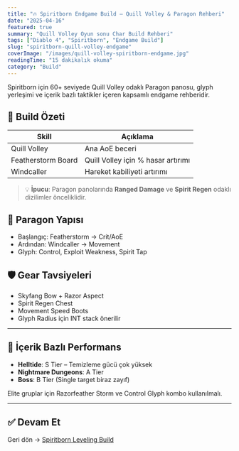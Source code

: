 ```yaml
---
title: "🔥 Spiritborn Endgame Build – Quill Volley & Paragon Rehberi"
date: "2025-04-16"
featured: true
summary: "Quill Volley Oyun sonu Char Build Rehberi"
tags: ["Diablo 4", "Spiritborn", "Endgame Build"]
slug: "spiritborn-quill-volley-endgame"
coverImage: "/images/quill-volley-spiritborn-endgame.jpg"
readingTime: "15 dakikalık okuma"
category: "Build"
---
```


Spiritborn için 60+ seviyede Quill Volley odaklı Paragon panosu, glyph yerleşimi ve içerik bazlı taktikler içeren kapsamlı endgame rehberidir.

## 🧠 Build Özeti

| Skill              | Açıklama                          |
|--------------------|------------------------------------|
| Quill Volley        | Ana AoE beceri                    |
| Featherstorm Board | Quill Volley için % hasar artırımı |
| Windcaller         | Hareket kabiliyeti artırımı       |

> 💡 **İpucu**: Paragon panolarında **Ranged Damage** ve **Spirit Regen** odaklı dizilimler önceliklidir.


## 🎯 Paragon Yapısı

- Başlangıç: Featherstorm → Crit/AoE  
- Ardından: Windcaller → Movement  
- Glyph: Control, Exploit Weakness, Spirit Tap

## 🛡️ Gear Tavsiyeleri

- Skyfang Bow + Razor Aspect
- Spirit Regen Chest
- Movement Speed Boots
- Glyph Radius için INT stack önerilir

---

## 🚀 İçerik Bazlı Performans

- **Helltide**: S Tier – Temizleme gücü çok yüksek  
- **Nightmare Dungeons**: A Tier  
- **Boss**: B Tier (Single target biraz zayıf)

<Tip>
Elite gruplar için <SkillTag>Razorfeather Storm</SkillTag> ve <SkillTag>Control Glyph</SkillTag> kombo kullanılmalı.
</Tip>

---

## ✅ Devam Et

Geri dön → [Spiritborn Leveling Build](/oyun/spiritborn-quill-volley-leveling)
